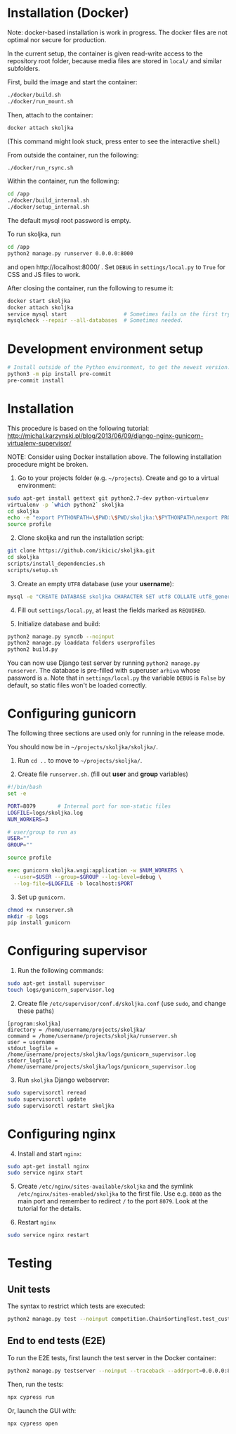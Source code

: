# Installation (Docker)

Note: docker-based installation is work in progress.
The docker files are not optimal nor secure for production.

In the current setup, the container is given read-write access to the repository root folder, because media files are stored in `local/` and similar subfolders.

First, build the image and start the container:
```sh
./docker/build.sh
./docker/run_mount.sh
```

Then, attach to the container:
```sh
docker attach skoljka
```
(This command might look stuck, press enter to see the interactive shell.)

From outside the container, run the following:
```sh
./docker/run_rsync.sh
```

Within the container, run the following:
```sh
cd /app
./docker/build_internal.sh
./docker/setup_internal.sh
```
The default mysql root password is empty.

To run skoljka, run
```sh
cd /app
python2 manage.py runserver 0.0.0.0:8000
```
and open http://localhost:8000/ .
Set `DEBUG` in `settings/local.py` to `True` for CSS and JS files to work.

After closing the container, run the following to resume it:
```sh
docker start skoljka
docker attach skoljka
service mysql start                  # Sometimes fails on the first try.
mysqlcheck --repair --all-databases  # Sometimes needed.
```


# Development environment setup

```sh
# Install outside of the Python environment, to get the newest version.
python3 -m pip install pre-commit
pre-commit install
```


# Installation

This procedure is based on the following tutorial:
http://michal.karzynski.pl/blog/2013/06/09/django-nginx-gunicorn-virtualenv-supervisor/

NOTE: Consider using Docker installation above.
The following installation procedure might be broken.

1. Go to your projects folder (e.g. `~/projects`). Create and go to a virtual environment:
  ```sh
  sudo apt-get install gettext git python2.7-dev python-virtualenv
  virtualenv -p `which python2` skoljka
  cd skoljka
  echo -e "export PYTHONPATH=\$PWD:\$PWD/skoljka:\$PYTHONPATH\nexport PROD=true\n\nsource bin/activate" > profile
  source profile
  ```

2. Clone skoljka and run the installation script:
  ```sh
  git clone https://github.com/ikicic/skoljka.git
  cd skoljka
  scripts/install_dependencies.sh
  scripts/setup.sh
  ```

3. Create an empty `UTF8` database (use your **username**):
  ```sh
  mysql -e "CREATE DATABASE skoljka CHARACTER SET utf8 COLLATE utf8_general_ci;" -u username -p
  ```

4. Fill out `settings/local.py`, at least the fields marked as `REQUIRED`.

5. Initialize database and build:
  ```sh
  python2 manage.py syncdb --noinput
  python2 manage.py loaddata folders userprofiles
  python2 build.py
  ```
  You can now use Django test server by running `python2 manage.py runserver`.
  The database is pre-filled with superuser `arhiva` whose password is `a`.
  Note that in `settings/local.py` the variable `DEBUG` is `False` by default, so static files won't be loaded correctly.


# Configuring gunicorn

The following three sections are used only for running in the release mode.

You should now be in `~/projects/skoljka/skoljka/`.

1. Run `cd ..` to move to `~/projects/skoljka/`.

2. Create file `runserver.sh`. (fill out **user** and **group** variables)
  ```sh
  #!/bin/bash
  set -e

  PORT=8079       # Internal port for non-static files
  LOGFILE=logs/skoljka.log
  NUM_WORKERS=3

  # user/group to run as
  USER=""
  GROUP=""

  source profile

  exec gunicorn skoljka.wsgi:application -w $NUM_WORKERS \
    --user=$USER --group=$GROUP --log-level=debug \
    --log-file=$LOGFILE -b localhost:$PORT
  ```

3. Set up `gunicorn`.
  ```sh
  chmod +x runserver.sh
  mkdir -p logs
  pip install gunicorn
  ```


# Configuring supervisor

1. Run the following commands:
  ```sh
  sudo apt-get install supervisor
  touch logs/gunicorn_supervisor.log
  ```

2. Create file `/etc/supervisor/conf.d/skoljka.conf` (use `sudo`, and change these paths)
  ```
  [program:skoljka]
  directory = /home/username/projects/skoljka/
  command = /home/username/projects/skoljka/runserver.sh
  user = username
  stdout_logfile = /home/username/projects/skoljka/logs/gunicorn_supervisor.log
  stderr_logfile = /home/username/projects/skoljka/logs/gunicorn_supervisor.log
  ```

3. Run `skoljka` Django webserver:
  ```sh
  sudo supervisorctl reread
  sudo supervisorctl update
  sudo supervisorctl restart skoljka
  ```

# Configuring nginx

4. Install and start `nginx`:
  ```sh
  sudo apt-get install nginx
  sudo service nginx start
  ```

5. Create `/etc/nginx/sites-available/skoljka` and the symlink `/etc/nginx/sites-enabled/skoljka` to the first file. Use e.g. `8080` as the main port and remember to redirect `/` to the port `8079`. Look at the tutorial for the details.

6. Restart `nginx`
  ```sh
  sudo service nginx restart
  ```


# Testing

## Unit tests

The syntax to restrict which tests are executed:
```sh
python2 manage.py test --noinput competition.ChainSortingTest.test_custom_ordering
```

## End to end tests (E2E)

To run the E2E tests, first launch the test server in the Docker container:
```sh
python2 manage.py testserver --noinput --traceback --addrport=0.0.0.0:8000 skoljka/userprofile/fixtures/test_userprofiles.json
```

Then, run the tests:
```sh
npx cypress run
```

Or, launch the GUI with:
```sh
npx cypress open
```
